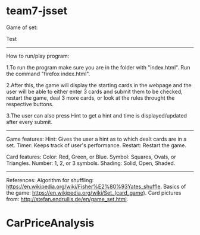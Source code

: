 # team7-jsset

Game of set: 

Test

-------------------------------------

How to run/play program: 

1.To run the program make sure you are in the 
folder with "index.html". Run the command "firefox index.html".

2.After this, the game will display the starting cards in the 
webpage and the user will be able to either enter 3 cards and submit 
them to be checked, restart the game, deal 3 more cards, or look at 
the rules throught the respective buttons.

3.The user can also press Hint to get a hint and time is 
displayed/updated after every submit.

-------------------------------------

Game features:
Hint: Gives the user a hint as to which dealt cards are in a set.
Timer: Keeps track of user's performance.
Restart: Restart the game.

Card features:
Color: Red, Green, or Blue.
Symbol: Squares, Ovals, or Triangles.
Number: 1, 2, or 3 symbols.
Shading: Solid, Open, Shaded.

-------------------------------------

References:
Algorithm for shuffling: https://en.wikipedia.org/wiki/Fisher%E2%80%93Yates_shuffle.
Basics of the game: https://en.wikipedia.org/wiki/Set_(card_game).
Card pictures from: http://stefan.endrullis.de/en/game_set.html.

# CarPriceAnalysis
